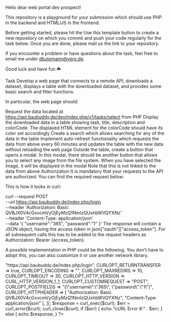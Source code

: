 Hello dear web portal dev prospect!

This repository is a playground for your submission which should use PHP in the backend and HTML/JS in the frontend.

Before getting started, please hit the Use this template button to create a new repository on which you commit and push your code regularly for the task below. Once you are done, please mail us the link to your repository.

If you encounter a problem or have questions about the task, feel free to email me under dbutemann@vero.de.

Good luck and have fun ☘️

Task
Develop a web page that connects to a remote API, downloads a dataset, displays a table with the downloaded dataset, and provides some basic search and filter functions.

In particular, the web page should:

Request the data located at https://api.baubuddy.de/dev/index.php/v1/tasks/select from PHP
Display the downloaded data in a table showing task, title, description and colorCode. The displayed HTML element for the colorCode should have its color set accordingly
Create a search which allows searching for any of the data in the table
Implement auto-refresh functionality which requests the data from above every 60 minutes and updates the table with the new data without reloading the web page
Outside the table, create a button that opens a modal. In this modal, there should be another button that allows you to select any image from the file system. When you have selected the image, it will be displayed in the modal
Note that this is not linked to the data from above
Authorization
It is mandatory that your requests to the API are authorized. You can find the required request below:

This is how it looks in curl:

curl --request POST \
  --url https://api.baubuddy.de/index.php/login \
  --header 'Authorization: Basic QVBJX0V4cGxvcmVyOjEyMzQ1NmlzQUxhbWVQYXNz' \
  --header 'Content-Type: application/json' \
  --data '{
        "username":"365",
        "password":"1"
}'
The response will contain a JSON object, having the access token in json["oauth"]["access_token"]. For all subsequent calls this has to be added to the request headers as Authorization: Bearer {access_token}.

A possible implementation in PHP could be the following. You don't have to adopt this, you can also customize it or use another network library.

<?php
$curl = curl_init();
curl_setopt_array($curl, [
  CURLOPT_URL => "https://api.baubuddy.de/index.php/login",
  CURLOPT_RETURNTRANSFER => true,
  CURLOPT_ENCODING => "",
  CURLOPT_MAXREDIRS => 10,
  CURLOPT_TIMEOUT => 30,
  CURLOPT_HTTP_VERSION => CURL_HTTP_VERSION_1_1,
  CURLOPT_CUSTOMREQUEST => "POST",
  CURLOPT_POSTFIELDS => "{\"username\":\"365\", \"password\":\"1\"}",
  CURLOPT_HTTPHEADER => [
    "Authorization: Basic QVBJX0V4cGxvcmVyOjEyMzQ1NmlzQUxhbWVQYXNz",
    "Content-Type: application/json"
  ],
]);
$response = curl_exec($curl);
$err = curl_error($curl); 
curl_close($curl);
if ($err) {
  echo "cURL Error #:" . $err;
} else {
  echo $response;
}
?>